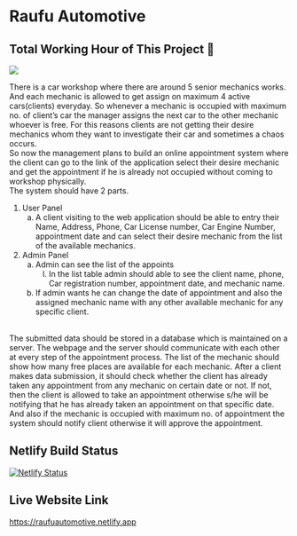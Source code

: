 # Raufu Automotive

## Total Working Hour of This Project 🚀

<img src="https://wakatime.com/badge/user/5d261342-06a0-4615-9707-05a1926dc0b4/project/301173e2-38c4-46c1-9ea6-48b612bb8d1b.svg">

There is a car workshop where there are around 5 senior mechanics works. And each mechanic is allowed to get assign on maximum 4 active cars(clients) everyday. So whenever a mechanic is occupied with maximum no. of client’s car the manager assigns the next car to the other mechanic whoever is free. For this reasons clients are not getting their desire mechanics whom they want to investigate their car and sometimes a chaos occurs.
<br />
So now the management plans to build an online appointment system where the client can go to the link of the application select their desire mechanic and get the appointment if he is already not occupied without coming to workshop physically.
<br />
The system should have 2 parts.
<br />
<ol>
    <li>
    User Panel
        <ol type='a'>
            <li>
            A client visiting to the web application should be able to entry their Name, Address, Phone, Car License number, Car Engine Number, appointment date and can select their desire mechanic from the list of the available mechanics.
            </li>
        </ol>
    </li>
    <li>
    Admin Panel
    <ol type='a'>
            <li>
            Admin can see the list of the appoints
                <ol type="I">
                    <li>
                        In the list table admin should able to see the client name, phone, Car registration number, appointment date, and mechanic name.
                    </li>
                </ol>
            </li>
            <li>
            If admin wants he can change the date of appointment and also the assigned mechanic name with any other available mechanic for any specific client.
            </li>
        </ol>
    </li>
</ol>
<br />
The submitted data should be stored in a database which is maintained on a server. The webpage and the server should communicate with each other at every step of the appointment process. The list of the mechanic should show how many free places are available for each mechanic. After a client makes data submission, it should check whether the client has already taken any appointment from any mechanic on certain date or not. If not, then the client is allowed to take an appointment otherwise s/he will be notifying that he has already taken an appointment on that specific date. And also if the mechanic is occupied with maximum no. of appointment the system should notify client otherwise it will approve the appointment.

## Netlify Build Status 

[![Netlify Status](https://api.netlify.com/api/v1/badges/1f2cd254-5a29-4d80-b3bf-2ee915aaaff4/deploy-status)](https://app.netlify.com/sites/raufuautomotive/deploys)

## Live Website Link 

https://raufuautomotive.netlify.app

